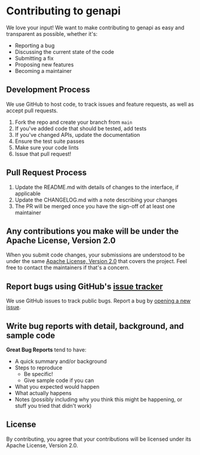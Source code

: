 # Contributing to genapi

We love your input! We want to make contributing to genapi as easy and transparent as possible, whether it's:

- Reporting a bug
- Discussing the current state of the code
- Submitting a fix
- Proposing new features
- Becoming a maintainer

## Development Process

We use GitHub to host code, to track issues and feature requests, as well as accept pull requests.

1. Fork the repo and create your branch from `main`
2. If you've added code that should be tested, add tests
3. If you've changed APIs, update the documentation
4. Ensure the test suite passes
5. Make sure your code lints
6. Issue that pull request!

## Pull Request Process

1. Update the README.md with details of changes to the interface, if applicable
2. Update the CHANGELOG.md with a note describing your changes
3. The PR will be merged once you have the sign-off of at least one maintainer

## Any contributions you make will be under the Apache License, Version 2.0

When you submit code changes, your submissions are understood to be under the same [Apache License, Version 2.0](LICENSE) that covers the project. Feel free to contact the maintainers if that's a concern.

## Report bugs using GitHub's [issue tracker](https://github.com/lexcao/genapi/issues)

We use GitHub issues to track public bugs. Report a bug by [opening a new issue](https://github.com/lexcao/genapi/issues/new).

## Write bug reports with detail, background, and sample code

**Great Bug Reports** tend to have:

- A quick summary and/or background
- Steps to reproduce
  - Be specific!
  - Give sample code if you can
- What you expected would happen
- What actually happens
- Notes (possibly including why you think this might be happening, or stuff you tried that didn't work)

## License

By contributing, you agree that your contributions will be licensed under its Apache License, Version 2.0. 